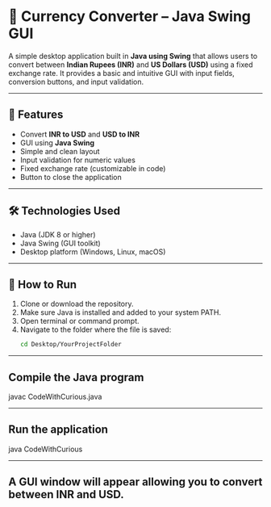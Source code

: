 # 💱 Currency Converter – Java Swing GUI

A simple desktop application built in **Java using Swing** that allows users to convert between **Indian Rupees (INR)** and **US Dollars (USD)** using a fixed exchange rate. It provides a basic and intuitive GUI with input fields, conversion buttons, and input validation.

---


## 🚀 Features

- Convert **INR to USD** and **USD to INR**
- GUI using **Java Swing**
- Simple and clean layout
- Input validation for numeric values
- Fixed exchange rate (customizable in code)
- Button to close the application

---

## 🛠️ Technologies Used

- Java (JDK 8 or higher)
- Java Swing (GUI toolkit)
- Desktop platform (Windows, Linux, macOS)

---

## 🔧 How to Run

1. Clone or download the repository.
2. Make sure Java is installed and added to your system PATH.
3. Open terminal or command prompt.
4. Navigate to the folder where the file is saved:
   ```bash
   cd Desktop/YourProjectFolder

---

## Compile the Java program

javac CodeWithCurious.java

---

## Run the application

java CodeWithCurious

---

## A GUI window will appear allowing you to convert between INR and USD.





